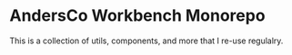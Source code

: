 # AndersCo Workbench Monorepo

This is a collection of utils, components, and more that I re-use regulalry.
